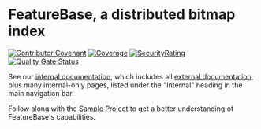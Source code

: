 # FeatureBase, a distributed bitmap index

[![Contributor Covenant](https://img.shields.io/badge/Contributor%20Covenant-2.1-4baaaa.svg)](code_of_conduct.md)
[![Coverage](https://sonarcloud.io/api/project_badges/measure?project=molecula_featurebase&metric=coverage&token=8e09e593b40570b544ed7defb47018add4eb9e7b)](https://sonarcloud.io/summary/new_code?id=molecula_featurebase)
[![SecurityRating](https://sonarcloud.io/api/project_badges/measure?project=molecula_featurebase&metric=security_rating&token=8e09e593b40570b544ed7defb47018add4eb9e7b)](https://sonarcloud.io/summary/new_code?id=molecula_featurebase)
[![Quality Gate Status](https://sonarcloud.io/api/project_badges/measure?project=molecula_featurebase&metric=alert_status&token=8e09e593b40570b544ed7defb47018add4eb9e7b)](https://sonarcloud.io/summary/new_code?id=molecula_featurebase)

See our [internal documentation](https://internal-docs.molecula.cloud), which includes all [external documentation](https://docs.molecula.cloud), plus many internal-only pages, listed under the "Internal" heading in the main navigation bar.

Follow along with the [Sample Project](https://internal-docs.molecula.cloud/tutorials/getting-started) to get a better understanding of FeatureBase's capabilities.

